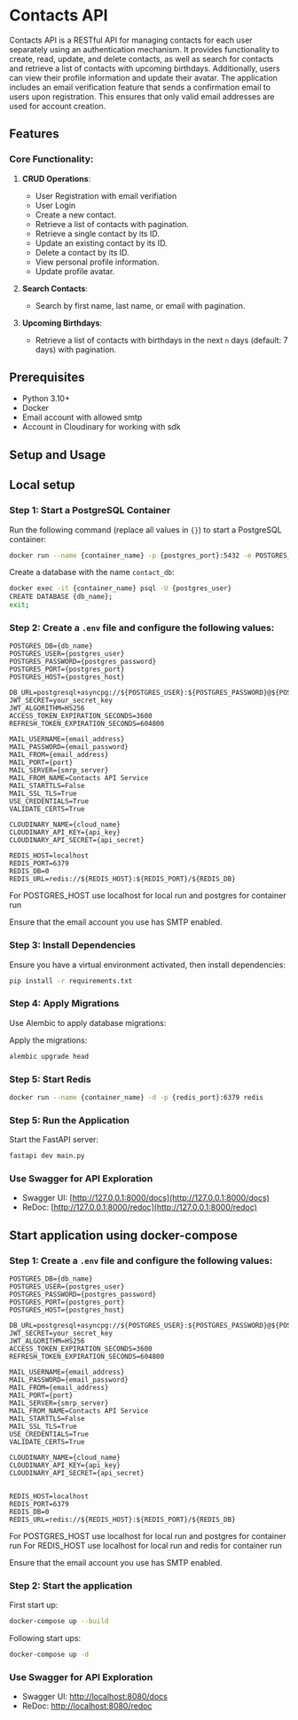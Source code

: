 # Contacts API

Contacts API is a RESTful API for managing contacts for each user separately using an authentication mechanism. It provides functionality to create, read, update, and delete contacts, as well as search for contacts and retrieve a list of contacts with upcoming birthdays. Additionally, users can view their profile information and update their avatar. The application includes an email verification feature that sends a confirmation email to users upon registration. This ensures that only valid email addresses are used for account creation.

## Features

### Core Functionality:

1. **CRUD Operations**:

   - User Registration with email verifiation
   - User Login
   - Create a new contact.
   - Retrieve a list of contacts with pagination.
   - Retrieve a single contact by its ID.
   - Update an existing contact by its ID.
   - Delete a contact by its ID.
   - View personal profile information.
   - Update profile avatar.

2. **Search Contacts**:

   - Search by first name, last name, or email with pagination.

3. **Upcoming Birthdays**:
   - Retrieve a list of contacts with birthdays in the next `n` days (default: 7 days) with pagination.

## Prerequisites

- Python 3.10+
- Docker
- Email account with allowed smtp
- Account in Cloudinary for working with sdk

## Setup and Usage

## Local setup

### Step 1: Start a PostgreSQL Container

Run the following command (replace all values in `{}`) to start a PostgreSQL container:

```sh
docker run --name {container_name} -p {postgres_port}:5432 -e POSTGRES_USER={postgres_user} -e POSTGRES_PASSWORD={postgres_password} -d postgres
```

Create a database with the name `contact_db`:

```sh
docker exec -it {container_name} psql -U {postgres_user}
CREATE DATABASE {db_name};
exit;
```

### Step 2: Create a `.env` file and configure the following values:

```env
POSTGRES_DB={db_name}
POSTGRES_USER={postgres_user}
POSTGRES_PASSWORD={postgres_password}
POSTGRES_PORT={postgres_port}
POSTGRES_HOST={postgres_host}

DB_URL=postgresql+asyncpg://${POSTGRES_USER}:${POSTGRES_PASSWORD}@${POSTGRES_HOST}:${POSTGRES_PORT}/${POSTGRES_DB}
JWT_SECRET=your_secret_key
JWT_ALGORITHM=HS256
ACCESS_TOKEN_EXPIRATION_SECONDS=3600
REFRESH_TOKEN_EXPIRATION_SECONDS=604800

MAIL_USERNAME={email_address}
MAIL_PASSWORD={email_password}
MAIL_FROM={email_address}
MAIL_PORT={port}
MAIL_SERVER={smrp_server}
MAIL_FROM_NAME=Contacts API Service
MAIL_STARTTLS=False
MAIL_SSL_TLS=True
USE_CREDENTIALS=True
VALIDATE_CERTS=True

CLOUDINARY_NAME={cloud_name}
CLOUDINARY_API_KEY={api_key}
CLOUDINARY_API_SECRET={api_secret}

REDIS_HOST=localhost
REDIS_PORT=6379
REDIS_DB=0
REDIS_URL=redis://${REDIS_HOST}:${REDIS_PORT}/${REDIS_DB}
```

For POSTGRES_HOST use localhost for local run and postgres for container run

Ensure that the email account you use has SMTP enabled.

### Step 3: Install Dependencies

Ensure you have a virtual environment activated, then install dependencies:

```sh
pip install -r requirements.txt
```

### Step 4: Apply Migrations

Use Alembic to apply database migrations:

Apply the migrations:

```sh
alembic upgrade head
```

### Step 5: Start Redis

```sh
docker run --name {container_name} -d -p {redis_port}:6379 redis
```

### Step 5: Run the Application

Start the FastAPI server:

```sh
fastapi dev main.py
```

### Use Swagger for API Exploration

- Swagger UI: [http://127.0.0.1:8000/docs](http://127.0.0.1:8000/docs)
- ReDoc: [http://127.0.0.1:8000/redoc](http://127.0.0.1:8000/redoc)

## Start application using docker-compose

### Step 1: Create a `.env` file and configure the following values:

```env
POSTGRES_DB={db_name}
POSTGRES_USER={postgres_user}
POSTGRES_PASSWORD={postgres_password}
POSTGRES_PORT={postgres_port}
POSTGRES_HOST={postgres_host}

DB_URL=postgresql+asyncpg://${POSTGRES_USER}:${POSTGRES_PASSWORD}@${POSTGRES_HOST}:${POSTGRES_PORT}/${POSTGRES_DB}
JWT_SECRET=your_secret_key
JWT_ALGORITHM=HS256
ACCESS_TOKEN_EXPIRATION_SECONDS=3600
REFRESH_TOKEN_EXPIRATION_SECONDS=604800

MAIL_USERNAME={email_address}
MAIL_PASSWORD={email_password}
MAIL_FROM={email_address}
MAIL_PORT={port}
MAIL_SERVER={smrp_server}
MAIL_FROM_NAME=Contacts API Service
MAIL_STARTTLS=False
MAIL_SSL_TLS=True
USE_CREDENTIALS=True
VALIDATE_CERTS=True

CLOUDINARY_NAME={cloud_name}
CLOUDINARY_API_KEY={api_key}
CLOUDINARY_API_SECRET={api_secret}


REDIS_HOST=localhost
REDIS_PORT=6379
REDIS_DB=0
REDIS_URL=redis://${REDIS_HOST}:${REDIS_PORT}/${REDIS_DB}
```

For POSTGRES_HOST use localhost for local run and postgres for container run
For REDIS_HOST use localhost for local run and redis for container run

Ensure that the email account you use has SMTP enabled.

### Step 2: Start the application

First start up:

```sh
docker-compose up --build
```

Following start ups:

```sh
docker-compose up -d
```

### Use Swagger for API Exploration

- Swagger UI: [http://localhost:8080/docs](http://localhost:8080/docs)
- ReDoc: [http://localhost:8080/redoc](http://localhost:8080/redoc)
